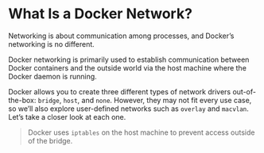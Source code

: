 # What Is a Docker Network?

Networking is about communication among processes, and Docker’s networking is no different. 

Docker networking is primarily used to establish communication between Docker containers and the outside world via the host machine where the Docker daemon is running.

Docker allows you to create three different types of network drivers out-of-the-box: `bridge`, `host`, and `none`. However, they may not fit every use case, so we’ll also explore user-defined networks such as `overlay` and `macvlan`. Let’s take a closer look at each one.

> Docker uses `iptables` on the host machine to prevent access outside of the bridge.